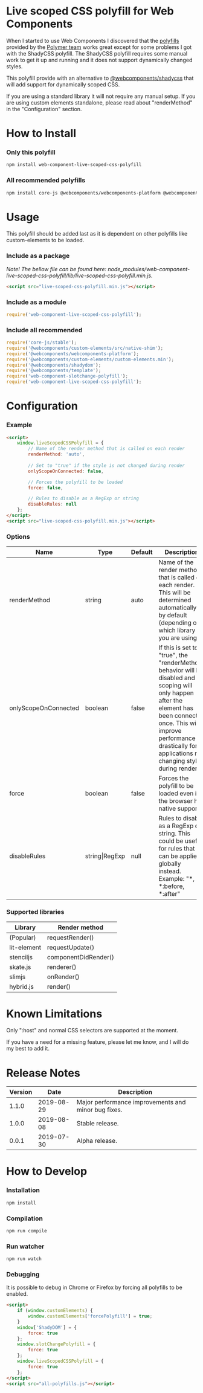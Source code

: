 # Live scoped CSS polyfill for Web Components
When I started to use Web Components I discovered that the [polyfills](https://github.com/webcomponents) provided by the [Polymer team](https://github.com/webcomponents) works great except for some problems I got with the ShadyCSS polyfill. The ShadyCSS polyfill requires some manual work to get it up and running and it does not support dynamically changed styles.

This polyfill provide with an alternative to [@webcomponents/shadycss](https://github.com/webcomponents/polyfills/tree/master/packages/shadycss) that will add support for dynamically scoped CSS.

If you are using a standard library it will not require any manual setup. If you are using custom elements standalone, please read about "renderMethod" in the "Configuration" section.


# How to Install

### Only this polyfill

```bash
npm install web-component-live-scoped-css-polyfill
```

### All recommended polyfills

```bash
npm install core-js @webcomponents/webcomponents-platform @webcomponents/custom-elements @webcomponents/shadydom @webcomponents/template web-component-slotchange-polyfill web-component-live-scoped-css-polyfill
```


# Usage


This polyfill should be added last as it is dependent on other polyfills like custom-elements to be loaded.

### Include as a package

*Note! The bellow file can be found here: node_modules/web-component-live-scoped-css-polyfill/lib/live-scoped-css-polyfill.min.js.*

```html
<script src="live-scoped-css-polyfill.min.js"></script>
```

### Include as a module

```javascript
require('web-component-live-scoped-css-polyfill');
```

### Include all recommended

```javascript
require('core-js/stable');
require('@webcomponents/custom-elements/src/native-shim');
require('@webcomponents/webcomponents-platform');
require('@webcomponents/custom-elements/custom-elements.min');
require('@webcomponents/shadydom');
require('@webcomponents/template');
require('web-component-slotchange-polyfill');
require('web-component-live-scoped-css-polyfill');
```


# Configuration

### Example

```html
<script>
    window.liveScopedCSSPolyfill = {
        // Name of the render method that is called on each render
        renderMethod: 'auto',
        
        // Set to "true" if the style is not changed during render
        onlyScopeOnConnected: false,

        // Forces the polyfill to be loaded
        force: false,

        // Rules to disable as a RegExp or string
        disableRules: null
    };
</script>
<script src="live-scoped-css-polyfill.min.js"></script>
```

### Options

| Name                 | Type           | Default | Description                                                  |
| -------------------- | -------------- | ------- | ------------------------------------------------------------ |
| renderMethod         | string         | auto    | Name of the render method that is called on each render. This will be determined automatically by default (depending on which library you are using). |
| onlyScopeOnConnected | boolean        | false   | If this is set to "true", the "renderMethod" behavior will be disabled and scoping will only happen after the element has been connected once. This will improve performance drastically for applications not changing style during render. |
| force                | boolean        | false   | Forces the polyfill to be loaded even if the browser has native support. |
| disableRules         | string\|RegExp | null    | Rules to disable as a RegExp or string. This could be useful for rules that can be applied globally instead. Example: "*, *:before, *:after" |

### Supported libraries

| Library     | Render method        |
| ----------- | -------------------- |
| (Popular)   | requestRender()      |
| lit-element | requestUpdate()      |
| stenciljs   | componentDidRender() |
| skate.js    | renderer()           |
| slimjs      | onRender()           |
| hybrid.js   | render()             |


# Known Limitations
Only ":host" and normal CSS selectors are supported at the moment.

If you have a need for a missing feature, please let me know, and I will do my best to add it.

# Release Notes

| Version | Date       | Description                                         |
| ------- | ---------- | --------------------------------------------------- |
| 1.1.0   | 2019-08-29 | Major performance improvements and minor bug fixes. |
| 1.0.0   | 2019-08-08 | Stable release.                                     |
| 0.0.1   | 2019-07-30 | Alpha release.                                      |



# How to Develop

### Installation

```bash
npm install
```

### Compilation

```bash
npm run compile
```

### Run watcher

```bash
npm run watch
```

### Debugging

It is possible to debug in Chrome or Firefox by forcing all polyfills to be enabled.

```html
<script>
    if (window.customElements) {
        window.customElements['forcePolyfill'] = true;
    }
    window['ShadyDOM'] = {
        force: true
    };
    window.slotChangePolyfill = {
        force: true
    };
    window.liveScopedCSSPolyfill = {
        force: true
    };
</script>
<script src="all-polyfills.js"></script>
```

